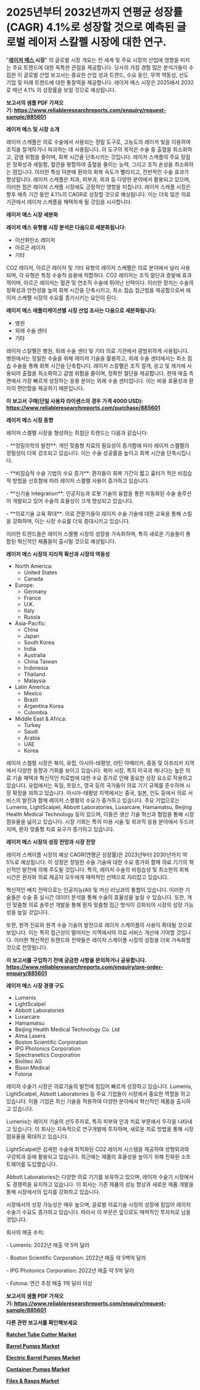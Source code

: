 <p><h1>2025년부터 2032년까지 연평균 성장률(CAGR) 4.1%로 성장할 것으로 예측된 글로벌 레이저 스칼펠 시장에 대한 연구.</h1></p><p>"<strong><a href="https://www.reliableresearchreports.com/laser-scalpel-r885601?utm_campaign=105&utm_medium=7&utm_source=Github&utm_content=ia&utm_term=10042025&utm_id=laser-scalpel">레이저 메스&nbsp;</a></strong><strong>시장</strong>" 의 글로벌 시장 개요는 전 세계 및 주요 시장의 산업에 영향을 미치는 주요 트렌드에 대한 독특한 관점을 제공합니다. 당사의 가장 경험 많은 분석가들이 수집한 이 글로벌 산업 보고서는 중요한 산업 성과 트렌드, 수요 동인, 무역 역동성, 선도 기업 및 미래 트렌드에 대한 통찰력을 제공합니다. 레이저 메스 시장은 2025에서 2032로 매년 4.1% 의 성장률을 보일 것으로 예상됩니다.&nbsp;</p>
<p><strong>보고서의 샘플 PDF 가져오기:&nbsp;<a href="https://www.reliableresearchreports.com/enquiry/request-sample/885601?utm_campaign=105&utm_medium=7&utm_source=Github&utm_content=ia&utm_term=10042025&utm_id=laser-scalpel">https://www.reliableresearchreports.com/enquiry/request-sample/885601</a></strong></p>
<p><strong>레이저 메스 및 시장 소개</strong></p>
<p><p>레이저 스캐플은 의료 수술에서 사용되는 정밀 도구로, 고농도의 레이저 빛을 이용하여 조직을 절개하거나 파괴하는 데 사용됩니다. 이 도구의 목적은 수술 중 출혈을 최소화하고, 감염 위험을 줄이며, 회복 시간을 단축시키는 것입니다. 레이저 스캐플의 주요 장점은 정확성과 세밀함, 혈관을 봉합하여 출혈을 줄이는 능력, 그리고 조직 손상을 최소화하는 점입니다. 이러한 특성 덕분에 환자의 회복 속도가 빨라지고, 전반적인 수술 효과가 향상됩니다. 레이저 스캐플은 치과, 피부과, 외과 등 다양한 분야에서 활용되고 있으며, 이러한 점은 레이저 스캐플 시장에도 긍정적인 영향을 미칩니다. 레이저 스캐플 시장은 향후 예측 기간 동안 4.1%의 CAGR로 성장할 것으로 예상됩니다. 이는 더욱 많은 의료 기관에서 레이저 스캐플을 채택하게 될 것임을 시사합니다.</p></p>
<p><strong>레이저 메스 시장 세분화</strong></p>
<p><strong>레이저 메스 유형별 시장 분석은 다음으로 세분화됩니다:</strong></p>
<p><ul><li>이산화탄소 레이저</li><li>아르곤 레이저</li><li>기타</li></ul></p>
<p><p>CO2 레이저, 아르곤 레이저 및 기타 유형의 레이저 스케펠은 의료 분야에서 널리 사용되며, 각 유형은 특정 수술적 응용에 적합하다. CO2 레이저는 조직 절단과 증발에 효과적이며, 아르곤 레이저는 혈관 및 연조직 수술에 뛰어난 선택이다. 이러한 장치는 수술의 정확성과 안전성을 높여 회복 시간을 단축시키고, 최소 침습 접근법을 제공함으로써 레이저 스케펠 시장의 수요를 증가시키는 요인이 된다.</p></p>
<p><strong>레이저 메스 애플리케이션별 시장 산업 조사는 다음으로 세분화됩니다:</strong></p>
<p><ul><li>병원</li><li>외래 수술 센터</li><li>기타</li></ul></p>
<p><p>레이저 스칼펠은 병원, 외래 수술 센터 및 기타 의료 기관에서 광범위하게 사용됩니다. 병원에서는 정밀한 수술을 위해 레이저 기술을 활용하고, 외래 수술 센터에서는 최소 침습 수술을 통해 회복 시간을 단축합니다. 레이저 스칼펠은 조직 절개, 응고 및 제거에 사용되어 출혈을 최소화하고 감염 위험을 줄이며, 정확한 절단을 제공합니다. 현재 매출 측면에서 가장 빠르게 성장하는 응용 분야는 외래 수술 센터입니다. 이는 비용 효율성과 환자의 편안함을 제공하기 때문입니다.</p></p>
<p><strong>이 보고서 구매(단일 사용자 라이센스의 경우 가격 4000 USD): <a href="https://www.reliableresearchreports.com/purchase/885601?utm_campaign=105&utm_medium=7&utm_source=Github&utm_content=ia&utm_term=10042025&utm_id=laser-scalpel">https://www.reliableresearchreports.com/purchase/885601</a></strong></p>
<p><strong>레이저 메스 시장 동향</strong></p>
<p><p>레이저 스켈펠 시장을 형성하는 최첨단 트렌드는 다음과 같습니다:</p><p>- **정밀의학의 발전**: 개인 맞춤형 치료의 필요성이 증가함에 따라 레이저 스켈펠의 정밀성이 더욱 강조되고 있습니다. 이는 수술 성공률을 높이고 회복 시간을 단축시킵니다.</p><p>- **비침습적 수술 기법의 수요 증가**: 환자들이 회복 기간이 짧고 흉터가 적은 비침습적 방법을 선호함에 따라 레이저 스켈펠 사용이 증가하고 있습니다.</p><p>- **신기술 Integration**: 인공지능과 로봇 기술의 융합을 통한 자동화된 수술 솔루션이 개발되고 있어 수술의 효율성이 크게 향상되고 있습니다.</p><p>- **의료기술 교육 확대**: 의료 전문가들이 레이저 수술 기술에 대한 교육을 통해 스킬을 강화하며, 이는 시장 수요를 더욱 증대시키고 있습니다.</p><p>이러한 트렌드들은 레이저 스켈펠 시장의 성장을 가속화하며, 특히 새로운 기술들이 통합된 혁신적인 제품들이 출시될 것으로 예상됩니다.</p></p>
<p><strong>레이저 메스 시장의 지리적 확산과 시장의 역동성</strong></p>
<p><ul>
    <li>
        North America:
        <ul>
            <li>United States</li>
            <li>Canada</li>
        </ul>
    </li>
    <li>
        Europe:
        <ul>
            <li>Germany</li>
            <li>France</li>
            <li>U.K.</li>
            <li>Italy</li>
            <li>Russia</li>
        </ul>
    </li>
    <li>
        Asia-Pacific:
        <ul>
            <li>China</li>
            <li>Japan</li>
            <li>South Korea</li>
            <li>India</li>
            <li>Australia</li>
            <li>China Taiwan</li>
            <li>Indonesia</li>
            <li>Thailand</li>
            <li>Malaysia</li>
        </ul>
    </li>
    <li>
        Latin America:
        <ul>
            <li>Mexico</li>
            <li>Brazil</li>
            <li>Argentina Korea</li>
            <li>Colombia</li>
        </ul>
    </li>
    <li>
        Middle East & Africa:
        <ul>
            <li>Turkey</li>
            <li>Saudi</li>
            <li>Arabia</li>
            <li>UAE</li>
            <li>Korea</li>
        </ul>
    </li>
    </ul></p>
<p><p>레이저 스켈펄 시장은 북미, 유럽, 아시아-태평양, 라틴 아메리카, 중동 및 아프리카 지역에서 다양한 동향과 기회를 보이고 있습니다. 북미 시장, 특히 미국과 캐나다는 높은 의료 기술 채택과 혁신적인 치료법에 대한 수요 증가로 인해 중요한 성장 요소로 작용하고 있습니다. 유럽에서는 독일, 프랑스, 영국 등의 국가들이 의료 기기 규제를 준수하며 시장 확장을 꾀하고 있습니다. 아시아-태평양 지역에서는 중국, 일본, 인도 등에서 의료 서비스의 발전과 함께 레이저 스켈펄의 수요가 증가하고 있습니다. 주요 기업으로는 Lumenis, LightScalpel, Abbott Laboratories, Luxarcare, Hamamatsu, Beijing Health Medical Technology 등이 있으며, 이들은 생산 기술 혁신과 협업을 통해 시장 점유율을 넓히고 있습니다. 시장 기회는 특히 미용 시술 및 외과적 응용 분야에서 두드러지며, 환자 맞춤형 치료 요구가 증가하고 있습니다.</p></p>
<p><strong>레이저 메스 시장의 성장 전망과 시장 전망</strong></p>
<p><p>레이저 스케이플 시장의 예상 CAGR(연평균 성장률)은 2023년부터 2030년까지 약 5%로 예상됩니다. 이 성장은 정밀한 수술 기술에 대한 수요 증가와 함께 의료 기기의 혁신적인 발전에 의해 주도될 것입니다. 특히, 레이저 수술의 비침습성 및 최소한의 회복 시간은 환자와 의료 제공자 모두에게 매력적인 선택으로 자리잡고 있습니다.</p><p>혁신적인 배치 전략으로는 인공지능(AI) 및 머신 러닝과의 통합이 있습니다. 이러한 기술들은 수술 중 실시간 데이터 분석을 통해 수술의 효율성을 높일 수 있습니다. 또한, 개인 맞춤형 의료 솔루션 개발을 통해 환자 맞춤형 접근 방식이 강화되어 시장의 성장 가능성을 높일 것입니다.</p><p>또한, 원격 진료와 원격 수술 기술의 발전으로 레이저 스케이플의 사용이 확대될 것으로 보입니다. 이는 특히 접근성이 떨어지는 지역에서의 의료 서비스 개선에 기여할 것입니다. 이러한 혁신적인 트렌드와 전략들은 레이저 스케이플 시장의 성장을 더욱 가속화할 것으로 전망됩니다.</p></p>
<p><strong>이 보고서를 구입하기 전에 궁금한 사항을 문의하거나 공유합니다. <a href="https://www.reliableresearchreports.com/enquiry/pre-order-enquiry/885601?utm_campaign=105&utm_medium=7&utm_source=Github&utm_content=ia&utm_term=10042025&utm_id=laser-scalpel">https://www.reliableresearchreports.com/enquiry/pre-order-enquiry/885601</a></strong></p>
<p><strong>레이저 메스 시장 경쟁 구도</strong></p>
<p><ul><li>Lumenis</li><li>LightScalpel</li><li>Abbott Laboratories</li><li>Luxarcare</li><li>Hamamatsu</li><li>Beijing Health Medical Technology Co. Ltd</li><li>Alma Lasers</li><li>Boston Scientific Corporation</li><li>IPG Photonics Corporation</li><li>Spectranetics Corporation</li><li>Biolitec AG</li><li>Bison Medical</li><li>Fotona</li></ul></p>
<p><p>레이저 수술기 시장은 의료기술의 발전에 힘입어 빠르게 성장하고 있습니다. Lumenis, LightScalpel, Abbott Laboratories 등 주요 기업들이 시장에서 중요한 역할을 하고 있습니다. 이들 기업은 최신 기술을 적용하여 다양한 분야에서 혁신적인 제품을 출시하고 있습니다.</p><p>Lumenis는 레이저 기술의 선두주자로, 특히 피부와 안과 치료 부문에서 두각을 나타내고 있습니다. 이 회사는 지속적으로 연구개발에 투자하며, 새로운 치료 방법을 통해 시장 점유율을 확대하고 있습니다. </p><p>LightScalpel은 섬세한 수술에 최적화된 CO2 레이저 시스템을 제공하여 성형외과와 구강외과 등에 활용되고 있습니다. 최근에는 제품의 효율성을 높이기 위해 진화된 소프트웨어를 도입했습니다.</p><p>Abbott Laboratories는 다양한 의료 기기를 보유하고 있으며, 레이저 수술기 시장에서도 경쟁력을 유지하고 있습니다. 이 회사는 기존 제품의 성능 향상과 새로운 제품 개발을 통해 시장에서의 입지를 강화하고 있습니다.</p><p>시장에서의 성장 가능성은 매우 높으며, 글로벌 의료기술 시장의 성장에 힘입어 레이저 수술기 수요도 증가하고 있습니다. 따라서 이 부문은 앞으로도 매력적인 투자처로 남을 것입니다.</p><p>회사의 매출 수치: </p><p>- Lumenis: 2022년 매출 약 5억 달러</p><p>- Boston Scientific Corporation: 2022년 매출 약 5백억 달러</p><p>- IPG Photonics Corporation: 2022년 매출 약 5억 달러</p><p>- Fotona: 연간 추정 매출 1억 달러 이상</p></p>
<p><strong>보고서의 샘플 PDF 가져오기:&nbsp;<a href="https://www.reliableresearchreports.com/enquiry/request-sample/885601?utm_campaign=105&utm_medium=7&utm_source=Github&utm_content=ia&utm_term=10042025&utm_id=laser-scalpel">https://www.reliableresearchreports.com/enquiry/request-sample/885601</a></strong></p>
<p><strong></strong></p>
<p><strong></strong></p>
<p><strong></strong></p>
<p><strong></strong></p>
<p><strong>다른 관련 보고서를 확인해보세요</strong></p>
<p><strong><p><a href="https://github.com/ximensbisade/Market-Research-Report-List-1/blob/main/ratchet-tube-cutter-market.md?utm_campaign=105&utm_medium=7&utm_source=Github&utm_content=ia&utm_term=10042025&utm_id=laser-scalpel">Ratchet Tube Cutter Market</a></p><p><a href="https://github.com/chaiszepkadk/Market-Research-Report-List-1/blob/main/barrel-pumps-market.md?utm_campaign=105&utm_medium=7&utm_source=Github&utm_content=ia&utm_term=10042025&utm_id=laser-scalpel">Barrel Pumps Market</a></p><p><a href="https://github.com/neiridionna/Market-Research-Report-List-1/blob/main/electric-barrel-pumps-market.md?utm_campaign=105&utm_medium=7&utm_source=Github&utm_content=ia&utm_term=10042025&utm_id=laser-scalpel">Electric Barrel Pumps Market</a></p><p><a href="https://github.com/oeungcolesh0/Market-Research-Report-List-1/blob/main/container-pumps-market.md?utm_campaign=105&utm_medium=7&utm_source=Github&utm_content=ia&utm_term=10042025&utm_id=laser-scalpel">Container Pumps Market</a></p><p><a href="https://github.com/amagloeaad54/Market-Research-Report-List-1/blob/main/files-rasps-market.md?utm_campaign=105&utm_medium=7&utm_source=Github&utm_content=ia&utm_term=10042025&utm_id=laser-scalpel">Files & Rasps Market</a></p></strong></p>
<p></p>